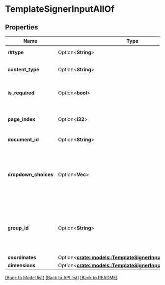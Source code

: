 # TemplateSignerInputAllOf

## Properties

Name | Type | Description | Notes
------------ | ------------- | ------------- | -------------
**r#type** | Option<**String**> | Type of input | [optional]
**content_type** | Option<**String**> | Content type of input | [optional]
**is_required** | Option<**bool**> | Whether or not the input is required. | [optional]
**page_index** | Option<**i32**> | Index of page that the input is on. | [optional]
**document_id** | Option<**String**> | Document identifier. | [optional]
**dropdown_choices** | Option<**Vec<String>**> | When the input is of the type `dropdown` this values will be filled with all the dropdown options. | [optional]
**group_id** | Option<**String**> | When the input is of type `radio` they can be grouped to gather with this identifier. | [optional]
**coordinates** | Option<[**crate::models::TemplateSignerInputAllOfCoordinates**](TemplateSignerInput_allOf_coordinates.md)> |  | [optional]
**dimensions** | Option<[**crate::models::TemplateSignerInputAllOfDimensions**](TemplateSignerInput_allOf_dimensions.md)> |  | [optional]

[[Back to Model list]](../README.md#documentation-for-models) [[Back to API list]](../README.md#documentation-for-api-endpoints) [[Back to README]](../README.md)


